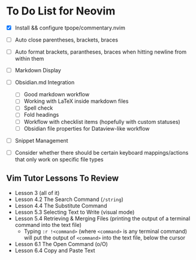 # To Do List for Neovim

- [x] Install && configure tpope/commentary.nvim

- [ ] Auto close parentheses, brackets, braces
- [ ] Auto format brackets, parantheses, braces when hitting newline from within them
- [ ] Markdown Display

- [ ] Obsidian.md Integration
  - [ ] Good markdown workflow
  - [ ] Working with LaTeX inside markdown files
  - [ ] Spell check
  - [ ] Fold headings
  - [ ] Workflow with checklist items (hopefully with custom statuses)
  - [ ] Obsidian file properties for Dataview-like workflow

- [ ] Snippet Management

- [ ] Consider whether there should be certain keyboard mappings/actions that only work on specific file types

## Vim Tutor Lessons To Review

- Lesson 3 (all of it)
- Lesson 4.2 The Search Command (`/string`)
- Lesson 4.4 The Substitute Command
- Lesson 5.3 Selecting Text to Write (visual mode)
- Lesson 5.4 Retrieving & Merging Files (printing the output of a terminal command into the text file)
  - Typing `:r !<command>` (where `<command>` is any terminal command) will put the output of `<command>` into the text file, below the cursor
- Lesson 6.1 The Open Command (o/O)
- Lesson 6.4 Copy and Paste Text

